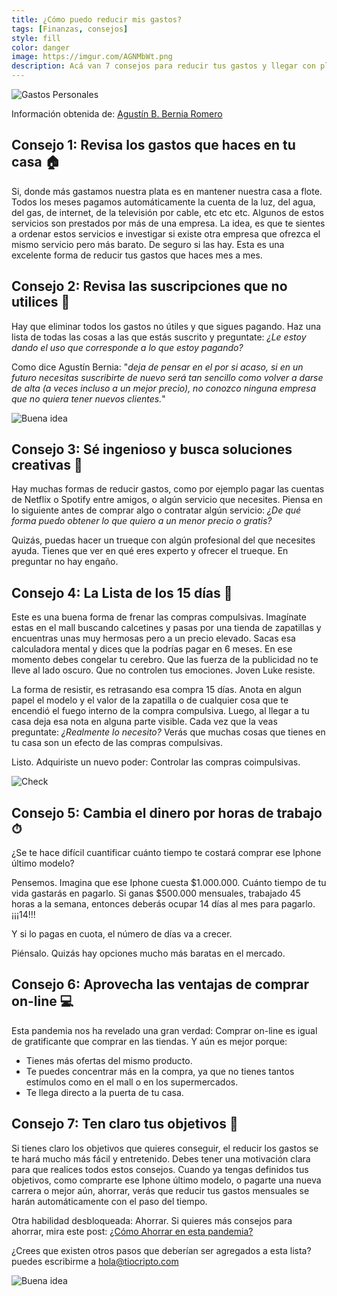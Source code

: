 ```yaml
---
title: ¿Cómo puedo reducir mis gastos?
tags: [Finanzas, consejos]
style: fill
color: danger
image: https://imgur.com/AGNMbWt.png
description: Acá van 7 consejos para reducir tus gastos y llegar con plata a fin de mes.
---
```



![Gastos Personales](https://imgur.com/AGNMbWt.png)

Información obtenida de: [Agustín B. Bernia Romero](https://www.linkedin.com/pulse/7-consejos-para-reducir-gastos-sin-dolor-agust%C3%ADn-b-bernia-romero/)

## Consejo 1: Revisa los gastos que haces en tu casa 🏠

Si, donde más gastamos nuestra plata es en mantener nuestra casa a flote. Todos los meses pagamos automáticamente la cuenta de la luz, del agua, del gas, de internet, de la televisión por cable, etc etc etc. Algunos de estos servicios son prestados por más de una empresa. La idea, es que te sientes a ordenar estos servicios e investigar si existe otra empresa que ofrezca el mismo servicio pero más barato. De seguro si las hay. Esta es una excelente forma de reducir tus gastos que haces mes a mes.


## Consejo 2: Revisa las suscripciones que no utilices 📄

Hay que eliminar todos los gastos no útiles y que sigues pagando. Haz una lista de todas las cosas a las que estás suscrito y preguntate: *¿Le estoy dando el uso que corresponde a lo que estoy pagando?*

Como dice Agustín Bernia: "*deja de pensar en el por si acaso, si en un futuro necesitas suscribirte de nuevo será tan sencillo como volver a darse de alta (a veces incluso a un mejor precio), no conozco ninguna empresa que no quiera tener nuevos clientes.*"

![Buena idea](https://media2.giphy.com/media/l0ErQJblvX9EWNQCA/giphy.gif)

## Consejo 3: Sé ingenioso y busca soluciones creativas 🧠

Hay muchas formas de reducir gastos, como por ejemplo pagar las cuentas de Netflix o Spotify entre amigos, o algún servicio que necesites. Piensa en lo siguiente antes de comprar algo o contratar algún servicio: *¿De qué forma puedo obtener lo que quiero a un menor precio o gratis?*

Quizás, puedas hacer un trueque con algún profesional del que necesites ayuda. Tienes que ver en qué eres experto y ofrecer el trueque. En preguntar no hay engaño.


## Consejo 4: La Lista de los 15 días 📆

Este es una buena forma de frenar las compras compulsivas. Imagínate estas en el mall buscando calcetines y pasas por una tienda de zapatillas y encuentras unas muy hermosas pero a un precio elevado. Sacas esa calculadora mental y dices que la podrías pagar en 6 meses. En ese momento debes congelar tu cerebro. Que las fuerza de la publicidad no te lleve al lado oscuro. Que no controlen tus emociones. Joven Luke resiste.

La forma de resistir, es retrasando esa compra 15 días. Anota en algun papel el modelo y el valor de la zapatilla o de cualquier cosa que te encendió el fuego interno de la compra compulsiva. Luego, al llegar a tu casa deja esa nota en alguna parte visible. Cada vez que la veas preguntate: *¿Realmente lo necesito?* Verás que muchas cosas que tienes en tu casa son un efecto de las compras compulsivas.

Listo. Adquiriste un nuevo poder: Controlar las compras coimpulsivas.

![Check](https://media1.giphy.com/media/KbvZsN07K9Hy9ZoyR7/giphy.gif)

## Consejo 5: Cambia el dinero por horas de trabajo ⏱

¿Se te hace difícil cuantificar cuánto tiempo te costará comprar ese Iphone último modelo?

Pensemos. Imagina que ese Iphone cuesta $1.000.000. Cuánto tiempo de tu vida gastarás en pagarlo. Si ganas $500.000 mensuales, trabajado 45 horas a la semana, entonces deberás ocupar 14 días al mes para pagarlo. ¡¡¡14!!!

Y si lo pagas en cuota, el número de días va a crecer.

Piénsalo. Quizás hay opciones mucho más baratas en el mercado.

## Consejo 6: Aprovecha las ventajas de comprar on-line 💻

Esta pandemia nos ha revelado una gran verdad: Comprar on-line es igual de gratificante que comprar en las tiendas. Y aún es mejor porque:

- Tienes más ofertas del mismo producto.
- Te puedes concentrar más en la compra, ya que no tienes tantos estímulos como en el mall o en los supermercados.
- Te llega directo a la puerta de tu casa.

## Consejo 7: Ten claro tus objetivos 📍

Si tienes claro los objetivos que quieres conseguir, el reducir los gastos se te hará mucho más fácil y entretenido. Debes tener una motivación clara para que realices todos estos consejos. Cuando ya tengas definidos tus objetivos, como comprarte ese Iphone último modelo, o pagarte una nueva carrera o mejor aún, ahorrar, verás que reducir tus gastos mensuales se harán automáticamente con el paso del tiempo.

Otra habilidad desbloqueada: Ahorrar. Si quieres más consejos para ahorrar, mira este post: [¿Cómo Ahorrar en esta pandemia?](https://www.tiocripto.com/blog/como-ahorrar-en-tiempos-de-pandemia)


¿Crees que existen otros pasos que deberían ser agregados a esta lista? puedes escribirme a hola@tiocripto.com

![Buena idea](https://thumbs.gfycat.com/KeenUnequaledDungbeetle-size_restricted.gif)
